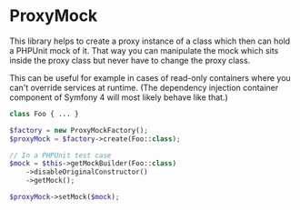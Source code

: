 ProxyMock
=========
This library helps to create a proxy instance of a class which then can hold a PHPUnit
mock of it. That way you can manipulate the mock which sits inside the proxy class but
never have to change the proxy class.

This can be useful for example in cases of read-only containers where you can't
override services at runtime. (The dependency injection container component of 
Symfony 4 will most likely behave like that.)

```php
class Foo { ... }

$factory = new ProxyMockFactory();
$proxyMock = $factory->create(Foo::class);

// In a PHPUnit test case
$mock = $this->getMockBuilder(Foo::class)
    ->disableOriginalConstructor()
    ->getMock();

$proxyMock->setMock($mock);

```